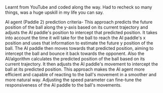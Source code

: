 Learnt from YouTube and coded along the way.
Had to recheck so many things, was a huge upskill in my life you can say.



AI agent (Paddle 2) prediction criteria-
This approach predicts the future position of the ball along the y-axis based on its current trajectory and adjusts the AI paddle's position to intercept that predicted position. It takes into account the time it will take for the ball to reach the AI paddle's x position and uses that information to estimate the future y position of the ball. The AI paddle then moves towards that predicted position, aiming to intercept the ball and bounce it back towards the opponent.
Also the AI/algorithm calculates the predicted position of the ball based on its current trajectory. It then adjusts the AI paddle's movement to intercept the ball at its predicted position. This approach makes the AI agent more efficient and capable of reacting to the ball's movement in a smoother and more natural way. Adjusting the speed parameter can fine-tune the responsiveness of the AI paddle to the ball's movements.
